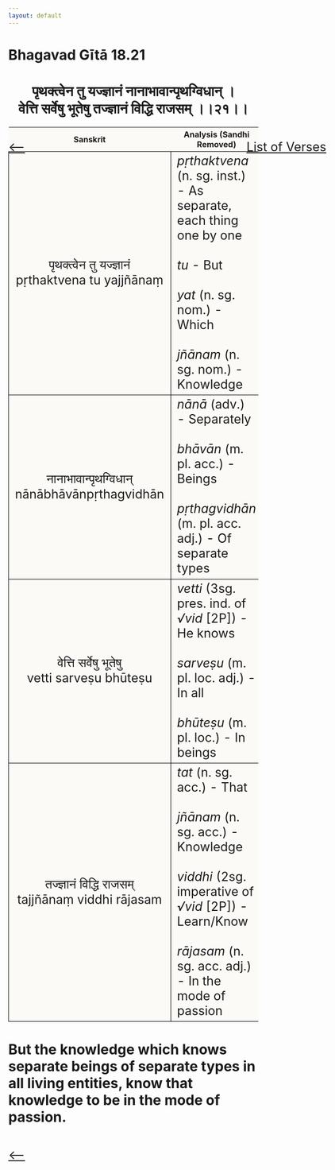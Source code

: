 ```yaml
---
layout: default
---
```

<!---
Text can be **bold**, _italic_, or ~~strikethrough~~.

[Link to another page](./another-page.html)

There should be whitespace between paragraphs.

There should be whitespace between paragraphs. We recommend including a README, or a file with information about your project.
--->

# Bhagavad Gītā 18.21

<style>
table {
  border-collapse: collapse;
  border-style: hidden;
}
th {
  background: #FBFAF7;
}
td {
  font-size: 25px;
  background: #FBFAF7;
  border: 1px solid black;
}
div.move {
  font-size: 25px;
}
</style>

<h1 style="text-align:center">
पृथक्त्वेन तु यज्ज्ञानं नानाभावान्पृथग्विधान् । <br>
वेत्ति सर्वेषु भूतेषु तज्ज्ञानं विद्धि राजसम् ।।२१।।
</h1>
<div class="move" style="position:relative;min-width:960px">
 <p style="position: absolute;left:480px;top:0"><a href="./ch18.html">List of Verses</a></p>
</div>
<div class="move" style="position:relative;min-width:960px">
 <p style="position: absolute;left:0;top:0"><a href="./v18-20.html">⟵</a></p>
</div>
<div class="move" style="position:relative;min-width:960px">
 <p style="position: absolute;right:0;top:0"><a href="./v18-22.html">⟶</a></p>
</div>

| Sanskrit | Analysis (Sandhi Removed) |
|:-:|-|
|   पृथक्त्वेन तु यज्ज्ञानं<br>pṛthaktvena tu yajjñānaṃ   | <em>pṛthaktvena</em> (n. sg. inst.) - As separate, each thing one by one<br><br><em>tu</em> - But<br><br><em>yat</em> (n. sg. nom.) - Which <br><br><em>jñānam</em> (n. sg. nom.) - Knowledge |
| नानाभावान्पृथग्विधान्<br>nānābhāvānpṛthagvidhān | <em>nānā</em> (adv.) - Separately<br><br><em>bhāvān</em> (m. pl. acc.) - Beings<br><br><em>pṛthagvidhān</em> (m. pl. acc. adj.) - Of separate types |
|   वेत्ति सर्वेषु भूतेषु<br>vetti sarveṣu bhūteṣu   | <em>vetti</em> (3sg. pres. ind. of <em>√vid</em> [2P]) - He knows<br><br><em>sarveṣu</em> (m. pl. loc. adj.) - In all <br><br><em>bhūteṣu</em> (m. pl. loc.) - In beings |
|  तज्ज्ञानं विद्धि राजसम्<br>tajjñānaṃ viddhi rājasam | <em>tat</em> (n. sg. acc.) - That<br><br><em>jñānam</em> (n. sg. acc.) - Knowledge<br><br><em>viddhi</em> (2sg. imperative of <em>√vid</em> [2P]) - Learn/Know<br><br><em>rājasam</em> (n. sg. acc. adj.) - In the mode of passion |

<h1>
But the knowledge which knows separate beings of separate types in all
living entities, know that knowledge to be in the mode of passion.
</h1>
<div class="move" style="position:relative;min-width:960px">
 <p style="position: absolute;left:0;top:0"><a href="./v18-20.html">⟵</a></p>
</div>
<div class="move" style="position:relative;min-width:960px">
 <p style="position: absolute;right:0;top:0"><a href="./v18-22.html">⟶</a></p>
</div>
